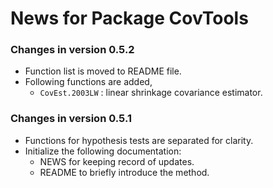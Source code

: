 # News for Package CovTools
### Changes in version 0.5.2
  * Function list is moved to README file.
  * Following functions are added,
    - `CovEst.2003LW` : linear shrinkage covariance estimator.
    
### Changes in version 0.5.1
  * Functions for hypothesis tests are separated for clarity.
  * Initialize the following documentation:
    - NEWS for keeping record of updates.
    - README to briefly introduce the method.
